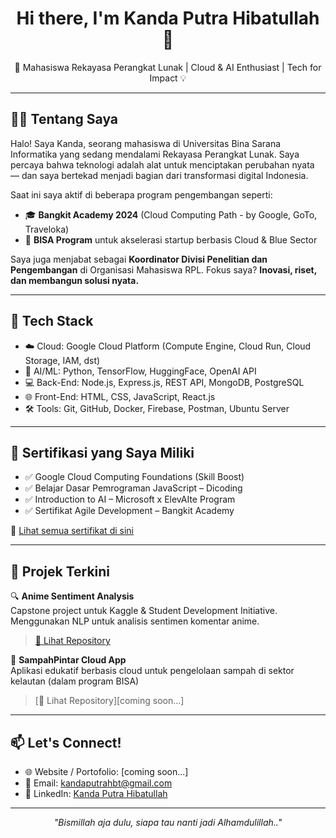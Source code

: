 
<h1 align="center">Hi there, I'm Kanda Putra Hibatullah 👋</h1>
<p align="center">
  🚀 Mahasiswa Rekayasa Perangkat Lunak | Cloud & AI Enthusiast | Tech for Impact 💡
</p>

---

## 👨‍💻 Tentang Saya

Halo! Saya Kanda, seorang mahasiswa di Universitas Bina Sarana Informatika yang sedang mendalami Rekayasa Perangkat Lunak. Saya percaya bahwa teknologi adalah alat untuk menciptakan perubahan nyata — dan saya bertekad menjadi bagian dari transformasi digital Indonesia.  

Saat ini saya aktif di beberapa program pengembangan seperti:
- 🎓 **Bangkit Academy 2024** (Cloud Computing Path - by Google, GoTo, Traveloka)
- 🌊 **BISA Program** untuk akselerasi startup berbasis Cloud & Blue Sector

Saya juga menjabat sebagai **Koordinator Divisi Penelitian dan Pengembangan** di Organisasi Mahasiswa RPL. Fokus saya? **Inovasi, riset, dan membangun solusi nyata.**

---

## 🧰 Tech Stack

- ☁️ Cloud: Google Cloud Platform (Compute Engine, Cloud Run, Cloud Storage, IAM, dst)
- 🧠 AI/ML: Python, TensorFlow, HuggingFace, OpenAI API
- 💻 Back-End: Node.js, Express.js, REST API, MongoDB, PostgreSQL
- 🌐 Front-End: HTML, CSS, JavaScript, React.js
- 🛠️ Tools: Git, GitHub, Docker, Firebase, Postman, Ubuntu Server

---

## 📜 Sertifikasi yang Saya Miliki

- ✅ Google Cloud Computing Foundations (Skill Boost)
- ✅ Belajar Dasar Pemrograman JavaScript – Dicoding
- ✅ Introduction to AI – Microsoft x ElevAIte Program
- ✅ Sertifikat Agile Development – Bangkit Academy

📁 [Lihat semua sertifikat di sini](https://www.linkedin.com/in/kandaputra/details/certifications/)


---

## 🌱 Projek Terkini

🔍 **Anime Sentiment Analysis**  
Capstone project untuk Kaggle & Student Development Initiative. Menggunakan NLP untuk analisis sentimen komentar anime.  
> [📁 Lihat Repository](https://github.com/kansput/Hacktiv8-Capstone.git)

🌊 **SampahPintar Cloud App**  
Aplikasi edukatif berbasis cloud untuk pengelolaan sampah di sektor kelautan (dalam program BISA)  
> [📁 Lihat Repository][coming soon...]

---

## 📫 Let's Connect!

- 🌐 Website / Portofolio: [coming soon...]
- 📧 Email: kandaputrahbt@gmail.com
- 💼 LinkedIn: [Kanda Putra Hibatullah](https://linkedin.com/in/kanda-putra-hibatullah-96a032241)

---

<p align="center"><i>"Bismillah aja dulu, siapa tau nanti jadi Alhamdulillah.."</i></p>

